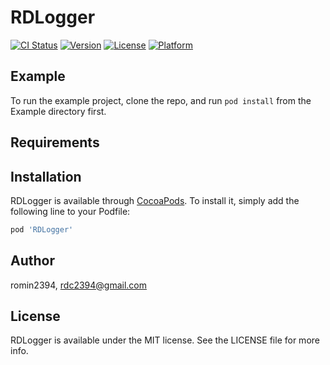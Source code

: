 # RDLogger

[![CI Status](https://img.shields.io/travis/romin2394/RDLogger.svg?style=flat)](https://travis-ci.org/romin2394/RDLogger)
[![Version](https://img.shields.io/cocoapods/v/RDLogger.svg?style=flat)](https://cocoapods.org/pods/RDLogger)
[![License](https://img.shields.io/cocoapods/l/RDLogger.svg?style=flat)](https://cocoapods.org/pods/RDLogger)
[![Platform](https://img.shields.io/cocoapods/p/RDLogger.svg?style=flat)](https://cocoapods.org/pods/RDLogger)

## Example

To run the example project, clone the repo, and run `pod install` from the Example directory first.

## Requirements

## Installation

RDLogger is available through [CocoaPods](https://cocoapods.org). To install
it, simply add the following line to your Podfile:

```ruby
pod 'RDLogger'
```

## Author

romin2394, rdc2394@gmail.com

## License

RDLogger is available under the MIT license. See the LICENSE file for more info.
